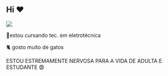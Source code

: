 ## Hi ❤️
![](https://media1.tenor.com/m/gvd0aYWSrusAAAAd/mem-meme.gif)

🔌estou cursando tec. em eletrotécnica

🐈 gosto muito de gatos 


ESTOU ESTREMAMENTE NERVOSA PARA A VIDA DE ADULTA E ESTUDANTE 😨

